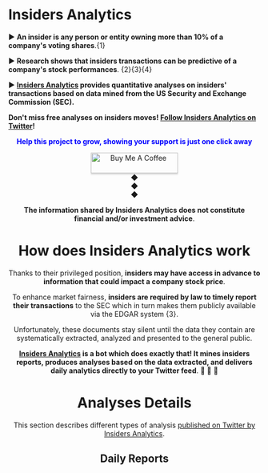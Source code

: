 # **Insiders Analytics**

 ► **An insider is any person or entity owning more than 10% of a company's voting shares**.{1}

 ► **Research shows that insiders transactions can be predictive of a company's stock performances**. {2}{3}{4}

 ► **[Insiders Analytics](https://twitter.com/insidersanalyt1) provides quantitative analyses on insiders' transactions based on data mined from the US Security and Exchange Commission (SEC).**

**Don't miss free analyses on insiders moves! [Follow Insiders Analytics on Twitter](https://twitter.com/insidersanalyt1)!**

<div align="center"> <span style="color:blue"> <p> <strong> Help this project to grow, showing your support is just one click away </strong> </p> </span> </div>

<div style="text-align: center">
  <a href="https://www.buymeacoffee.com/..." target="_blank"><img src="https://www.buymeacoffee.com/assets/img/custom_images/orange_img.png" alt="Buy Me A Coffee" style="height: 41px !important;width: 174px !important;box-shadow: 0px 3px 2px 0px rgba(190, 190, 190, 0.5) !important;-webkit-box-shadow: 0px 3px 2px 0px rgba(190, 190, 190, 0.5) !important;" ></a>

 <div style="text-align: center">◆</div>
 
 <div style="text-align: center">◆</div>
 
 <div style="text-align: center">◆</div>
 
 **The information shared by Insiders Analytics does not constitute financial and/or investment advice**.

# **How does Insiders Analytics work**

Thanks to their privileged position, **insiders may have access in advance to information that could impact a company stock price**. 

To enhance market fairness, **insiders are required by law to timely report their transactions** to the SEC which in turn makes them publicly available via the EDGAR system {3}.

Unfortunately, these documents stay silent until the data they contain are systematically extracted, analyzed and presented to the general public. 

**[Insiders Analytics](https://twitter.com/insidersanalyt1) is a bot which does exactly that! It mines insiders reports, produces analyses based on the data extracted, and delivers daily analytics directly to your Twitter feed**. :robot: :robot: :robot: 

# **Analyses Details**

This section describes different types of analysis [published on Twitter by Insiders Analytics](https://twitter.com/insidersanalyt1). 

## Daily Reports





